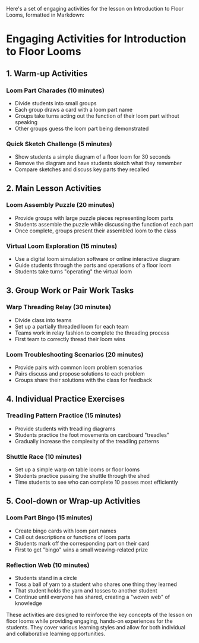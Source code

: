 Here's a set of engaging activities for the lesson on Introduction to Floor Looms, formatted in Markdown:

# Engaging Activities for Introduction to Floor Looms

## 1. Warm-up Activities

### Loom Part Charades (10 minutes)
- Divide students into small groups
- Each group draws a card with a loom part name
- Groups take turns acting out the function of their loom part without speaking
- Other groups guess the loom part being demonstrated

### Quick Sketch Challenge (5 minutes)
- Show students a simple diagram of a floor loom for 30 seconds
- Remove the diagram and have students sketch what they remember
- Compare sketches and discuss key parts they recalled

## 2. Main Lesson Activities

### Loom Assembly Puzzle (20 minutes)
- Provide groups with large puzzle pieces representing loom parts
- Students assemble the puzzle while discussing the function of each part
- Once complete, groups present their assembled loom to the class

### Virtual Loom Exploration (15 minutes)
- Use a digital loom simulation software or online interactive diagram
- Guide students through the parts and operations of a floor loom
- Students take turns "operating" the virtual loom

## 3. Group Work or Pair Work Tasks

### Warp Threading Relay (30 minutes)
- Divide class into teams
- Set up a partially threaded loom for each team
- Teams work in relay fashion to complete the threading process
- First team to correctly thread their loom wins

### Loom Troubleshooting Scenarios (20 minutes)
- Provide pairs with common loom problem scenarios
- Pairs discuss and propose solutions to each problem
- Groups share their solutions with the class for feedback

## 4. Individual Practice Exercises

### Treadling Pattern Practice (15 minutes)
- Provide students with treadling diagrams
- Students practice the foot movements on cardboard "treadles"
- Gradually increase the complexity of the treadling patterns

### Shuttle Race (10 minutes)
- Set up a simple warp on table looms or floor looms
- Students practice passing the shuttle through the shed
- Time students to see who can complete 10 passes most efficiently

## 5. Cool-down or Wrap-up Activities

### Loom Part Bingo (15 minutes)
- Create bingo cards with loom part names
- Call out descriptions or functions of loom parts
- Students mark off the corresponding part on their card
- First to get "bingo" wins a small weaving-related prize

### Reflection Web (10 minutes)
- Students stand in a circle
- Toss a ball of yarn to a student who shares one thing they learned
- That student holds the yarn and tosses to another student
- Continue until everyone has shared, creating a "woven web" of knowledge

These activities are designed to reinforce the key concepts of the lesson on floor looms while providing engaging, hands-on experiences for the students. They cover various learning styles and allow for both individual and collaborative learning opportunities.
